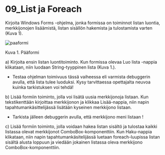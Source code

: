 # 09_List ja Foreach

Kirjoita Windows Forms -ohjelma, jonka formissa on toiminnot listan luontia, merkkijonojen lisäämistä, listan sisällön hakemista ja tulostamista varten (Kuva 1).  

![paaformi](https://github.com/Gradia-Ohjelmistokehitys-k2022/graafiset-kayttoliittymat-pohja/blob/main/09_ListJaForeach/kuvat/listjaforeachpaaformi01.png)

Kuva 1. Pääformi 

a) Kirjoita ensin listan luontitoiminto. Kun formissa olevaa Luo lista -nappia klikataan, niin luodaan String-tyyppinen lista  (Kuva 1.). 

 - Testaa ohjelman toimivuus tässä vaiheessa eli varmista debuggerin avulla, että lista tulee luoduksi. Kysy tarvittaessa opettajalta neuvoa kuinka tarkistuksen voi tehdä! 

b) Lisää formiin toiminto, jolla voi lisätä uusia merkkijonoja listaan. Kun tekstikenttään kirjoittaa merkkijonon ja klikkaa Lisää-nappia, niin napin tapahtumankäsittelijässä lisätään kyseinen merkkijono listaan. 

 - Tarkista jälleen debuggerin avulla, että merkkijono meni listaan ! 

c) Lisää formiin toiminto, jolla voidaan hakea listan sisältö ja tulostaa kaikki listassa olevat merkkijonot ComboBox-komponenttiin. Kun Haku-nappia klikataan, niin napin tapahtumankäsitelijässä luetaan foreach-luupissa listan sisältä alusta loppuun ja viedään jokainen listassa oleva merkkijono ComboBox-komponenttiin. 
